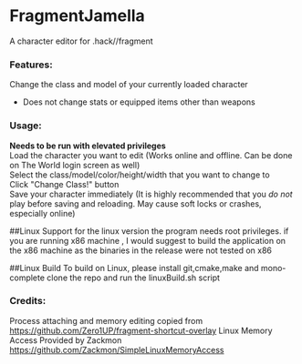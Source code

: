 # FragmentJamella
A character editor for .hack//fragment

### Features:  
Change the class and model of your currently loaded character
* Does not change stats or equipped items other than weapons

### Usage:  
**Needs to be run with elevated privileges**  
Load the character you want to edit (Works online and offline. Can be done on The World login screen as well)  
Select the class/model/color/height/width that you want to change to  
Click "Change Class!" button  
Save your character immediately (It is highly recommended that you *do not* play before saving and reloading. May cause soft locks or crashes, especially online)  

##Linux Support
for the linux version the program needs root privileges.
if you are running x86 machine , I would suggest to build the application on the x86 machine as the binaries in the release were not tested on x86

##Linux Build
To build on Linux, please install git,cmake,make and mono-complete 
clone the repo and run the linuxBuild.sh script 

### Credits:  
Process attaching and memory editing copied from https://github.com/Zero1UP/fragment-shortcut-overlay
Linux Memory Access Provided by Zackmon https://github.com/Zackmon/SimpleLinuxMemoryAccess
